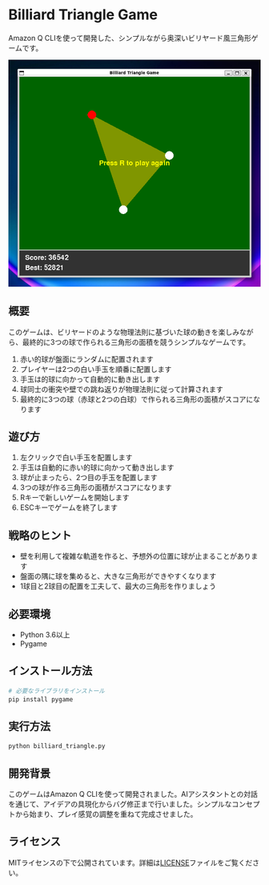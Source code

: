 # Billiard Triangle Game

Amazon Q CLIを使って開発した、シンプルながら奥深いビリヤード風三角形ゲームです。

![Billiard Triangle Game](screenshot.png)

## 概要

このゲームは、ビリヤードのような物理法則に基づいた球の動きを楽しみながら、最終的に3つの球で作られる三角形の面積を競うシンプルなゲームです。

1. 赤い的球が盤面にランダムに配置されます
2. プレイヤーは2つの白い手玉を順番に配置します
3. 手玉は的球に向かって自動的に動き出します
4. 球同士の衝突や壁での跳ね返りが物理法則に従って計算されます
5. 最終的に3つの球（赤球と2つの白球）で作られる三角形の面積がスコアになります

## 遊び方

1. 左クリックで白い手玉を配置します
2. 手玉は自動的に赤い的球に向かって動き出します
3. 球が止まったら、2つ目の手玉を配置します
4. 3つの球が作る三角形の面積がスコアになります
5. Rキーで新しいゲームを開始します
6. ESCキーでゲームを終了します

## 戦略のヒント

- 壁を利用して複雑な軌道を作ると、予想外の位置に球が止まることがあります
- 盤面の隅に球を集めると、大きな三角形ができやすくなります
- 1球目と2球目の配置を工夫して、最大の三角形を作りましょう

## 必要環境

- Python 3.6以上
- Pygame

## インストール方法

```bash
# 必要なライブラリをインストール
pip install pygame
```

## 実行方法

```bash
python billiard_triangle.py
```

## 開発背景

このゲームはAmazon Q CLIを使って開発されました。AIアシスタントとの対話を通じて、アイデアの具現化からバグ修正まで行いました。シンプルなコンセプトから始まり、プレイ感覚の調整を重ねて完成させました。

## ライセンス

MITライセンスの下で公開されています。詳細は[LICENSE](LICENSE)ファイルをご覧ください。
